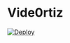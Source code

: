 # Vide0rtiz

[![Deploy](https://telegra.ph/)](https://heroku.com/deploy?template=https://github.com/INFORMATIC0/videortizbot)
